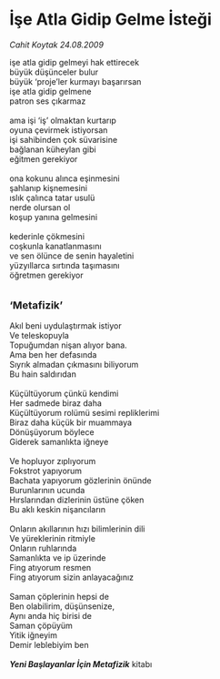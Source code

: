 # İşe Atla Gidip Gelme İsteği

*Cahit Koytak 24.08.2009*

<div class="taraf_structure_2col_1zq">
<div class="margen_n">



 <p>işe atla gidip gelmeyi hak ettirecek <br/>büyük düşünceler bulur <br/>büyük ‘proje’ler kurmayı başarırsan <br/>işe atla gidip gelmene <br/>patron ses çıkarmaz <br/><br/>ama işi ‘iş’ olmaktan kurtarıp <br/>oyuna çevirmek istiyorsan <br/>işi sahibinden çok süvarisine <br/>bağlanan küheylan gibi <br/>eğitmen gerekiyor <br/><br/>ona kokunu alınca eşinmesini <br/>şahlanıp kişnemesini <br/>ıslık çalınca tatar usulü <br/>nerde olursan ol <br/>koşup yanına gelmesini <br/><br/>kederinle çökmesini <br/>coşkunla kanatlanmasını <br/>ve sen ölünce de senin hayaletini <br/>yüzyıllarca sırtında taşımasını <br/>öğretmen gerekiyor <br/><br/><br/><font size="4"><strong>‘Metafizik’</strong></font> <br/><br/>Akıl beni uydulaştırmak istiyor <br/>Ve teleskopuyla <br/>Topuğumdan nişan alıyor bana. <br/>Ama ben her defasında <br/>Sıyrık almadan çıkmasını biliyorum <br/>Bu hain saldırıdan <br/><br/>Küçültüyorum çünkü kendimi <br/>Her sadmede biraz daha <br/>Küçültüyorum rolümü sesimi repliklerimi <br/>Biraz daha küçük bir muammaya <br/>Dönüşüyorum böylece <br/>Giderek samanlıkta iğneye <br/><br/>Ve hopluyor zıplıyorum <br/>Fokstrot yapıyorum <br/>Bachata yapıyorum gözlerinin önünde <br/>Burunlarının ucunda <br/>Hırslarından dizlerinin üstüne çöken <br/>Bu aklı keskin nişancıların <br/><br/>Onların akıllarının hızı bilimlerinin dili <br/>Ve yüreklerinin ritmiyle <br/>Onların ruhlarında <br/>Samanlıkta ve ip üzerinde <br/>Fing atıyorum resmen <br/>Fing atıyorum sizin anlayacağınız <br/><br/>Saman çöplerinin hepsi de <br/>Ben olabilirim, düşünsenize, <br/>Aynı anda hiç birisi de <br/>Saman çöpüyüm <br/>Yitik iğneyim <br/>Demir leblebiyim ben<b><i> <br/><br/>Yeni Başlayanlar İçin Metafizik</i></b> kitabı</p>
<br/>
<br/>
<br/>



<br/>


<div id="taraf_not">
</div>

</div>


</div>
